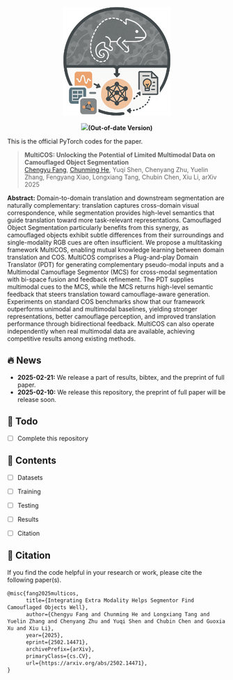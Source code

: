 <p align=center><img src="figs/logo.png" width="250px"> </p>

<b><p align=center> <a href='https://arxiv.org/abs/2502.14471'><img src='https://img.shields.io/badge/ArXiv-2502.14471-red'></a>(Out-of-date Version)</p></b>

This is the official PyTorch codes for the paper. 
>**MultiCOS: Unlocking the Potential of Limited Multimodal Data on Camouflaged Object Segmentation** <br> [Chengyu Fang](https://cnyvfang.github.io/), [Chunming He](https://chunminghe.github.io/), Yuqi Shen, Chenyang Zhu, Yuelin Zhang, Fengyang Xiao, Longxiang Tang, Chubin Chen, Xiu Li, arXiv 2025<br>

**Abstract:** Domain-to-domain translation and downstream segmentation are naturally complementary: translation captures cross-domain visual correspondence, while segmentation provides high-level semantics that guide translation toward more task-relevant representations. Camouflaged Object Segmentation particularly benefits from this synergy, as camouflaged objects exhibit subtle differences from their surroundings and single-modality RGB cues are often insufficient. We propose a multitasking framework MultiCOS, enabling mutual knowledge learning between domain translation and COS. MultiCOS comprises a Plug-and-play Domain Translator (PDT) for generating complementary pseudo-modal inputs and a Multimodal Camouflage Segmentor (MCS) for cross-modal segmentation with bi-space fusion and feedback refinement. The PDT supplies multimodal cues to the MCS, while the MCS returns high-level semantic feedback that steers translation toward camouflage-aware generation. Experiments on standard COS benchmarks show that our framework outperforms unimodal and multimodal baselines, yielding stronger representations, better camouflage perception, and improved translation performance through bidirectional feedback. MultiCOS can also operate independently when real multimodal data are available, achieving competitive results among existing methods.




<!-- <details>
<summary>🏃 The architecture of the proposed UniCOS</summary>
<center> 
    <img 
    src="figs/framework.png">
</center>
</details> -->


## 🔥 News
- **2025-02-21:** We release a part of results, bibtex, and the preprint of full paper.
- **2025-02-10:** We release this repository, the preprint of full paper will be release soon.


## 🔧 Todo

- [ ] Complete this repository



## 🔗 Contents

- [ ] Datasets
- [ ] Training
- [ ] Testing
- [ ] Results
- [ ] Citation



## 📎 Citation

If you find the code helpful in your research or work, please cite the following paper(s).

```
@misc{fang2025multicos,
      title={Integrating Extra Modality Helps Segmentor Find Camouflaged Objects Well}, 
      author={Chengyu Fang and Chunming He and Longxiang Tang and Yuelin Zhang and Chenyang Zhu and Yuqi Shen and Chubin Chen and Guoxia Xu and Xiu Li},
      year={2025},
      eprint={2502.14471},
      archivePrefix={arXiv},
      primaryClass={cs.CV},
      url={https://arxiv.org/abs/2502.14471}, 
}
```


